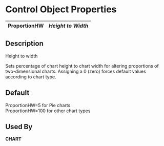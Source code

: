 # Control Object Properties

**ProportionHW** |  **_Height to Width_**  
---|---  
  
## Description

Height to width

Sets percentage of chart height to chart width for altering proportions of two-dimensional charts. Assigning a 0 (zero) forces default values according to chart type.

## Default

ProportionHW=5 for Pie charts  
ProportionHW=100 for other chart types

## Used By

**CHART**
